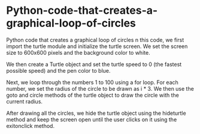 # Python-code-that-creates-a-graphical-loop-of-circles
Python code that creates a graphical loop of circles
n this code, we first import the turtle module and initialize the turtle screen. We set the screen size to 600x600 pixels and the background color to white.

We then create a Turtle object and set the turtle speed to 0 (the fastest possible speed) and the pen color to blue.

Next, we loop through the numbers 1 to 100 using a for loop. For each number, we set the radius of the circle to be drawn as i * 3. We then use the goto and circle methods of the turtle object to draw the circle with the current radius.

After drawing all the circles, we hide the turtle object using the hideturtle method and keep the screen open until the user clicks on it using the exitonclick method.
